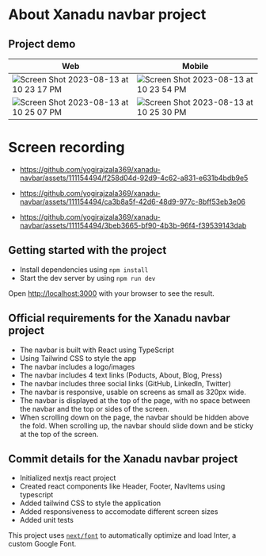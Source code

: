 # About Xanadu navbar project

## Project demo
| Web      | Mobile |
| ----------- | ----------- |
| ![Screen Shot 2023-08-13 at 10 23 17 PM](https://github.com/yogirajzala369/xanadu-navbar/assets/111154494/564ea775-7a36-4fc1-8687-71e1492a8cf0) | ![Screen Shot 2023-08-13 at 10 23 54 PM](https://github.com/yogirajzala369/xanadu-navbar/assets/111154494/3a7614ed-f09b-4047-ba4b-53c185b1f9af)|
| ![Screen Shot 2023-08-13 at 10 25 07 PM](https://github.com/yogirajzala369/xanadu-navbar/assets/111154494/309e18f6-0644-4167-9e48-155d6d645268) |![Screen Shot 2023-08-13 at 10 25 30 PM](https://github.com/yogirajzala369/xanadu-navbar/assets/111154494/745a8624-6f1b-4547-a1d3-bd1c125215cf)|





# Screen recording


- https://github.com/yogirajzala369/xanadu-navbar/assets/111154494/f258d04d-92d9-4c62-a831-e631b4bdb9e5



- https://github.com/yogirajzala369/xanadu-navbar/assets/111154494/ca3b8a5f-42d6-48d9-977c-8bff53eb3e06



- https://github.com/yogirajzala369/xanadu-navbar/assets/111154494/3beb3665-bf90-4b3b-96f4-f39539143dab





## Getting started with the project

- Install dependencies using `npm install`
- Start the dev server by using `npm run dev`

Open [http://localhost:3000](http://localhost:3000) with your browser to see the result.

## Official requirements for the Xanadu navbar project

- The navbar is built with React using TypeScript
- Using Tailwind CSS to style the app
- The navbar includes a logo/images
- The navbar includes 4 text links (Poducts, About, Blog, Press)
- The navbar includes three social links (GitHub, LinkedIn, Twitter)
- The navbar is responsive, usable on screens as small as 320px wide.
- The navbar is displayed at the top of the page, with no space between the
  navbar and the top or sides of the screen.
- When scrolling down on the page, the navbar should be hidden above the fold. When
  scrolling up, the navbar should slide down and be sticky at the top of the screen.

## Commit details for the Xanadu navbar project

- Initialized nextjs react project
- Created react components like Header, Footer, NavItems using typescript
- Added tailwind CSS to style the application
- Added responsiveness to accomodate different screen sizes
- Added unit tests

This project uses [`next/font`](https://nextjs.org/docs/basic-features/font-optimization) to automatically optimize and load Inter, a custom Google Font.
